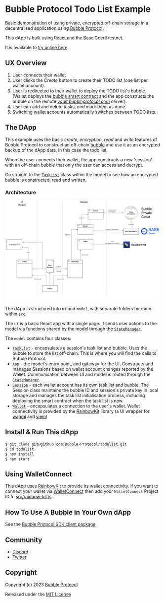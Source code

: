 # Bubble Protocol Todo List Example

Basic demonstration of using private, encrypted off-chain storage in a decentralised application using [Bubble Protocol](https://github.com/Bubble-Protocol/bubble-sdk). 

This dApp is built using React and the Base Goerli testnet.  

It is available to [try online here](https://bubbleprotocol.com/todolist).

## UX Overview

1. User connects their wallet
2. User clicks the *Create* button to create their TODO list (one list per wallet account).
3. User is redirected to their wallet to deploy the TODO list's bubble. (Wallet deploys the [bubble smart contract](./src/model/contracts/TodoListBubble.sol) and the app constructs the bubble on the remote [*vault.bubbleprotocol.com*](https://vault.bubbleprotocol.com) server).
4. User can add and delete tasks, and mark them as done.
5. Switching wallet accounts automatically switches between TODO lists.

## The DApp

This example uses the basic *create*, *encryption*, *read* and *write* features of Bubble Protocol to construct an off-chain [bubble](https://github.com/Bubble-Protocol/bubble-sdk#bubbles) and use it as an encrypted backup of the dApp data, in this case the todo list.  

When the user connects their wallet, the app constructs a new 'session' with an off-chain bubble that only the user can access and decrypt.

Go straight to the [`TaskList`](./src/model/TaskList.js) class within the model to see how an encrypted bubble is constructed, read and written. 

### Architecture

![Architecture](./architecture.png)

The dApp is structured into `ui` and `model`, with separate folders for each within `src`.  

The `ui` is a basic React app with a single page. It sends user actions to the model via functions shared by the model through the [`StateManager`](src/model/utils/StateManager.js).

The `model` contains four classes:

- [`TaskList`](./src/model/TaskList.js) - encapsulates a session's task list and bubble. Uses the bubble to store the list off-chain.  This is where you will find the calls to Bubble Protocol.
- [`App`](./src/model/App.js) - the model's entry point, and gateway for the UI. Constructs and manages Sessions based on wallet account changes reported by the Wallet. Communication between UI and model is routed through the [`StateManager`](src/model/utils/StateManager.js).
- [`Session`](./src/model/Session.js) - each wallet account has its own task list and bubble. The Session class maintains the bubble ID and session's private key in local storage and manages the task list initialisation process, including deploying the smart contract when the task list is new.
- [`Wallet`](./src/model/Wallet.js) - encapsulates a connection to the user's wallet. Wallet connectivity is provided by the [RainbowKit](https://www.rainbowkit.com/) library (a UI wrapper for [wagmi](https://wagmi.sh/) and [viem](https://viem.sh/))

## Install & Run This dApp

```
$ git clone git@github.com:Bubble-Protocol/todolist.git
$ cd todolist
$ npm install
$ npm start
```

## Using WalletConnect

This dApp uses [RainbowKit](https://www.rainbowkit.com/) to provide its wallet connectivity. If you want to connect your wallet via [WalletConnect](https://walletconnect.com/) then add your `WalletConnect` Project ID to [src/rainbow-kit.js](./src/rainbow-kit.js).

## How To Use A Bubble In Your Own dApp

See the [Bubble Protocol SDK client package](https://github.com/Bubble-Protocol/bubble-sdk/tree/main/packages/client).

## Community

- [Discord](https://discord.gg/sSnvK5C)
- [Twitter](https://twitter.com/BubbleProtocol)

## Copyright

Copyright (c) 2023 [Bubble Protocol](https://bubbleprotocol.com)

Released under the [MIT License](LICENSE)